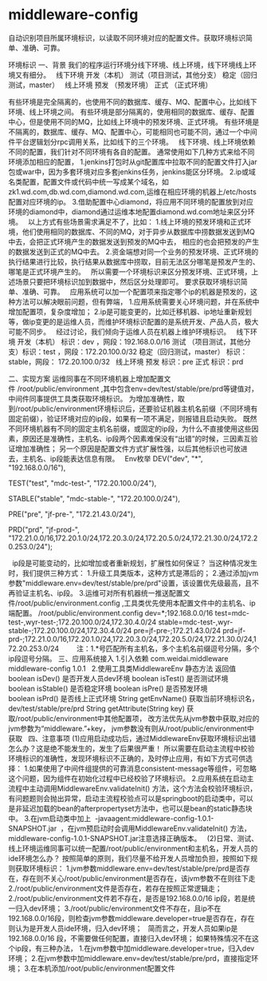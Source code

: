 # middleware-config
自动识别项目所属环境标识，以读取不同环境对应的配置文件。获取环境标识简单、准确、可靠。

环境标识
一、背景
我们的程序运行环境分线下环境、线上环境，线下环境线上环境又有细分。
 
线下环境	开发（本机）
	测试（项目测试，其他分支）
	稳定（回归测试，master）
 
线上环境	预发 （预发环境）
	正式 （正式环境）
	

有些环境是完全隔离的，也使用不同的数据库、缓存、MQ、配置中心，比如线下环境、线上环境之间。
有些环境是部分隔离的，使用相同的数据库、缓存、配置中心，但是使用不同的MQ，比如线上环境中的预发环境、正式环境。
有些环境是不隔离的，数据库、缓存、MQ、配置中心，可能相同也可能不同，通过一个中间件平台逻辑划分rpc调用关系，比如线下的三个环境。
 
线下环境、线上环境依赖不同的配置，我们针对不同环境有各自的配置。
通常使用如下几种方式来给不同环境添加相应的配置，
1.jenkins打包时从git配置库中拉取不同的配置文件打入jar包或war中，因为多套环境对应多套jenkins任务，jenkins能区分环境。
2.ip或域名类配置，配置文件或代码中统一写成某个域名，如zk1.wd.com,db.wd.com,diamond.wd.com,运维在相应环境的机器上/etc/hosts配置对应环境的ip。
3.借助配置中心diamond，将应用不同环境的配置放到对应环境的diamond中，diamond通过运维本地配置diamond.wd.com地址来区分环境。
 
以上方式有些场景需求满足不了，比如：
1.线上环境的预发环境和正式环境，他们使用相同的数据库、不同的MQ，对于异步从数据库中捞数据发送到MQ中去，会把正式环境产生的数据发送到预发的MQ中去，
相应的也会把预发的产生的数据发送到正式的MQ中去。
2.资金端想对同一个业务的预发环境、正式环境的执行结果进行比较，执行结果从数据库中捞取，目前无法区分哪笔是预发产生的、哪笔是正式环境产生的。
 
所以需要一个环境标识来区分预发环境、正式环境，上述场景只要把环境标识加到数据中，然后区分处理即可。
要求获取环境标识简单、准确、可靠。
 
应用系统可以加一个配置项来指定哪个ip的机器是预发的，这种方法可以解决眼前问题，但有弊端，
1.应用系统需要关心环境问题，并在系统中增加配置项，复杂度增加；
2.ip是可能变更的，比如迁移机器、ip地址重新规划等，做ip变更的是运维人员，而维护环境标识配置的是系统开发、产品人员，极大可能不同步。
 
经过讨论，我们倾向于运维人员在机器上维护环境标识。
 
线下环境	开发（本机） 标识：dev ，网段：192.168.0.0/16
	测试 （项目测试，其他分支）标识：test ，网段：172.20.100.0/32
	稳定（回归测试，master） 标识：stable，网段： 172.20.100.0/32
 
线上环境	预发 标识：pre
	正式 标识：prd
	
二、实现方案
运维同事在不同环境机器上增加配置文件 /root/public/environment ,其中包含env=dev/test/stable/pre/prd等键值对，中间件同事提供工具类获取环境标识。
为增加准确性，取到/root/public/environment环境标识后，还要验证机器主机名前缀（不同环境有固定前缀），验证环境对应的ip段，如果有一项不满足，则报错且启动失败。
既然不同环境机器有不同的固定主机名前缀，或固定的ip段，为什么不直接使用这些因素，原因还是准确性，主机名、ip段两个因素难保没有“出错”的时候，三因素互验证增加准确性；
另一个原因是配置文件方式扩展性强，以后其他标识也可放进去，主机名、ip段能表达信息有限。
 
Env枚举 
DEV("dev", "*", "192.168.0.0/16"),

TEST("test", "mdc-test-", "172.20.100.0/24"),

STABLE("stable", "mdc-stable-", "172.20.100.0/24"),

PRE("pre", "jf-pre-", "172.21.43.0/24"),

PRD("prd", "jf-prod-", "172.21.0.0/16,172.20.1.0/24,172.20.3.0/24,172.20.5.0/24,172.21.30.0/24,172.20.253.0/24");

 
ip段是可能变动的，比如增加或者重新规划，扩展性如何保证？
当这种情况发生时，我们提供三种方式：
1.升级工具类版本，这种方式是滞后的；
2.通过添加jvm参数"middleware.env=dev/test/stable/pre/prd"设置，该设置优先级最高，且不再验证主机名、ip段。
3.运维可对所有机器统一推送配置文件/root/public/environment.config ,工具类优先使用本配置文件中的主机名、ip端配置。
/root/public/environment.config 
dev=*;192.168.0.0/16
test=mdc-test-,wyr-test-;172.20.100.0/24,172.30.4.0/24
stable=mdc-test-,wyr-stable-;172.20.100.0/24,172.30.4.0/24
pre=jf-pre-;172.21.43.0/24
prd=jf-prd-;172.21.0.0/16,172.20.1.0/24,172.20.3.0/24,172.20.5.0/24,172.21.30.0/24,172.20.253.0/24
        注：1.*号匹配所有主机名，多个主机名前缀逗号分隔，多个ip段逗号分隔。
三、应用系统接入
1.引入依赖
<dependency>
    <groupId>com.weidai.middleware</groupId>
    <artifactId>middleware-config</artifactId>
    <version>1.0.1</version>
</dependency>
 
2.使用工具类MiddlewareEnv
静态方法	返回值
boolean isDev()	是否开发人员dev环境
boolean isTest() 	是否测试环境
boolean isStable() 	是否稳定环境
boolean isPre()	是否预发环境
boolean isPrd()	是否线上正式环境
String getEnvName() 	获取当前环境标识名，dev/test/stable/pre/prd
String getAttribute(String key)	获取/root/public/environment中其他配置项，
改方法优先从jvm参数中获取,对应的jvm参数为“middleware.”+key，
jvm参数没有则从/root/public/environment中获取
 
四、注意事项
(1)应用启动成功后，通过MiddlewareEnv获取环境标识出错怎么办？这是绝不能发生的，发生了后果很严重！
所以需要在启动主流程中校验环境标识的准确性，发现环境标识不正确的，及时停止应用，有如下方式可供选择：
1.如果使用了中间件组提供的可靠消息consistent-message等组件，可忽略这个问题，因为组件在初始化过程中已经校验了环境标识。
2.应用系统在启动主流程中主动调用MiddlewareEnv.validateInit() 方法，这个方法会校验环境标识，有问题题则会抛出异常，启动主流程校验点可以是springboot的启动类中，可以是非延迟加载的bean的afterpropertyset方法中，也可以是bean的static静态块中。
3.在jvm启动类中加上  -javaagent:middleware-config-1.0.1-SNAPSHOT.jar  ，在jvm预启动时会调用MiddlewareEnv.validateInit() 方法，middleware-config-1.0.1-SNAPSHOT.jar注意选择正确版本。
 
(2)日常、测试、线上环境运维同事可以统一配置/root/public/environment和主机名，开发人员的ide环境怎么办？
按照简单的原则，我们尽量不给开发人员增加负担，按照如下规则获取环境标识：
1.jvm参数middleware.env=dev/test/stable/pre/prd是否存在，存在则不关心/root/public/environment是否存在，该jvm参数不在则往下走
2./root/public/environment文件是否存在，若存在按照正常逻辑走；
2./root/public/environment文件若不存在，是否是192.168.0.0/16 ip段，若是统一归入dev环境；
3./root/public/environment文件不存在，且ip不在192.168.0.0/16段，则检查jvm参数middleware.developer=true是否存在，存在则认为是开发人员ide环境，归入dev环境；
 
简而言之，开发人员如果ip是192.168.0.0/16 段，不需要做任何配置，直接归入dev环境；
如果特殊情况不在这个ip段，有三种办法，
1.在jvm参数中加middleware.developer=true，归入dev环境；
2.在jvm参数中加middleware.env=dev/test/stable/pre/prd，直接指定环境；
3.在本机添加/root/public/environment配置文件
